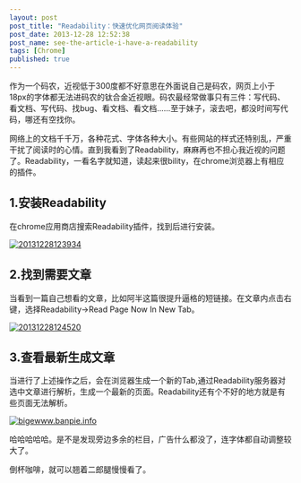 ```yaml
---
layout: post
post_title: "Readability：快速优化网页阅读体验"
post_date: 2013-12-28 12:52:38
post_name: see-the-article-i-have-a-readability
tags: [Chrome]
published: true
---
```

作为一个码农，近视低于300度都不好意思在外面说自己是码农，网页上小于18px的字体都无法进码农的钛合金近视眼。码农最经常做事只有三件：写代码、看文档、写代码、找bug、看文档、看文档......至于妹子，滚去吧，都没时间写代码，哪还有空找你。

网络上的文档千千万，各种花式、字体各种大小。有些网站的样式还特别乱，严重干扰了阅读时的心情。直到我看到了Readability，麻麻再也不担心我近视的问题了。Readability，一看名字就知道，读起来很bility，在chrome浏览器上有相应的插件。

## 1.安装Readability

在chrome应用商店搜索Readability插件，找到后进行安装。

[![20131228123934](http://7arnhx.com1.z0.glb.clouddn.com/wp-content/uploads/2013/12/20131228123934.jpg)](http://7arnhx.com1.z0.glb.clouddn.com/wp-content/uploads/2013/12/20131228123934.jpg)

## 2.找到需要文章

当看到一篇自己想看的文章，比如阿半这篇很提升逼格的短链接。在文章内点击右键，选择Readability-&gt;Read Page Now In New Tab。

[![20131228124520](http://7arnhx.com1.z0.glb.clouddn.com/wp-content/uploads/2013/12/20131228124520.jpg)](http://7arnhx.com1.z0.glb.clouddn.com/wp-content/uploads/2013/12/20131228124520.jpg)

## 3.查看最新生成文章

当进行了上述操作之后，会在浏览器生成一个新的Tab,通过Readability服务器对选中文章进行解析，生成一个最新的页面。Readability还有个不好的地方就是有些页面无法解析。

[![bigewww.banpie.info](http://7arnhx.com1.z0.glb.clouddn.com/wp-content/uploads/2013/12/bigewww.banpie.info_.png)](http://7arnhx.com1.z0.glb.clouddn.com/wp-content/uploads/2013/12/bigewww.banpie.info_.png)

哈哈哈哈哈。是不是发现旁边多余的栏目，广告什么都没了，连字体都自动调整较大了。

倒杯咖啡，就可以翘着二郎腿慢慢看了。